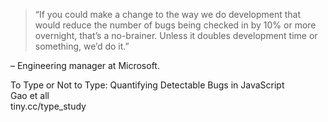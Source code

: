 > “If you could make a change to the way we do development that would reduce the number of bugs being checked in by 10% or more overnight, that’s a no-brainer. Unless it doubles development time or something, we’d do it.”

– Engineering manager at Microsoft.

To Type or Not to Type: Quantifying Detectable Bugs in JavaScript<br>Gao et all<br>tiny.cc/type_study
